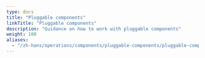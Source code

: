 ```yaml
---
type: docs
title: "Pluggable components"
linkTitle: "Pluggable components"
description: "Guidance on how to work with pluggable components"
weight: 100
aliases:
  - "/zh-hans/operations/components/pluggable-components/pluggable-components-overview/"
---
```


